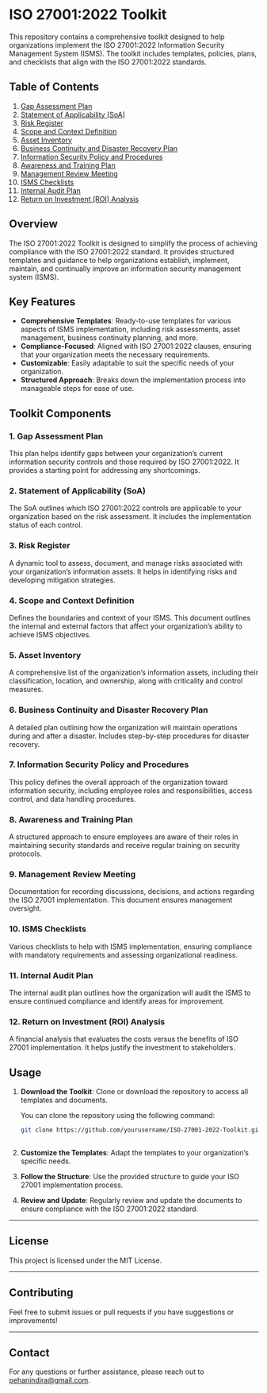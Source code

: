 # ISO 27001:2022 Toolkit

This repository contains a comprehensive toolkit designed to help organizations implement the ISO 27001:2022 Information Security Management System (ISMS). The toolkit includes templates, policies, plans, and checklists that align with the ISO 27001:2022 standards.

## Table of Contents

1. [Gap Assessment Plan](#1-gap-assessment-plan)
2. [Statement of Applicability (SoA)](#2-statement-of-applicability-soa)
3. [Risk Register](#3-risk-register)
4. [Scope and Context Definition](#4-scope-and-context-definition)
5. [Asset Inventory](#5-asset-inventory)
6. [Business Continuity and Disaster Recovery Plan](#6-business-continuity-and-disaster-recovery-plan)
7. [Information Security Policy and Procedures](#7-information-security-policy-and-procedures)
8. [Awareness and Training Plan](#8-awareness-and-training-plan)
9. [Management Review Meeting](#9-management-review-meeting)
10. [ISMS Checklists](#10-isms-checklists)
11. [Internal Audit Plan](#11-internal-audit-plan)
12. [Return on Investment (ROI) Analysis](#12-return-on-investment-roi-analysis)

## Overview

The ISO 27001:2022 Toolkit is designed to simplify the process of achieving compliance with the ISO 27001:2022 standard. It provides structured templates and guidance to help organizations establish, implement, maintain, and continually improve an information security management system (ISMS).

## Key Features

- **Comprehensive Templates**: Ready-to-use templates for various aspects of ISMS implementation, including risk assessments, asset management, business continuity planning, and more.
- **Compliance-Focused**: Aligned with ISO 27001:2022 clauses, ensuring that your organization meets the necessary requirements.
- **Customizable**: Easily adaptable to suit the specific needs of your organization.
- **Structured Approach**: Breaks down the implementation process into manageable steps for ease of use.

## Toolkit Components

### 1. Gap Assessment Plan
This plan helps identify gaps between your organization’s current information security controls and those required by ISO 27001:2022. It provides a starting point for addressing any shortcomings.

### 2. Statement of Applicability (SoA)
The SoA outlines which ISO 27001:2022 controls are applicable to your organization based on the risk assessment. It includes the implementation status of each control.

### 3. Risk Register
A dynamic tool to assess, document, and manage risks associated with your organization’s information assets. It helps in identifying risks and developing mitigation strategies.

### 4. Scope and Context Definition
Defines the boundaries and context of your ISMS. This document outlines the internal and external factors that affect your organization’s ability to achieve ISMS objectives.

### 5. Asset Inventory
A comprehensive list of the organization’s information assets, including their classification, location, and ownership, along with criticality and control measures.

### 6. Business Continuity and Disaster Recovery Plan
A detailed plan outlining how the organization will maintain operations during and after a disaster. Includes step-by-step procedures for disaster recovery.

### 7. Information Security Policy and Procedures
This policy defines the overall approach of the organization toward information security, including employee roles and responsibilities, access control, and data handling procedures.

### 8. Awareness and Training Plan
A structured approach to ensure employees are aware of their roles in maintaining security standards and receive regular training on security protocols.

### 9. Management Review Meeting
Documentation for recording discussions, decisions, and actions regarding the ISO 27001 implementation. This document ensures management oversight.

### 10. ISMS Checklists
Various checklists to help with ISMS implementation, ensuring compliance with mandatory requirements and assessing organizational readiness.

### 11. Internal Audit Plan
The internal audit plan outlines how the organization will audit the ISMS to ensure continued compliance and identify areas for improvement.

### 12. Return on Investment (ROI) Analysis
A financial analysis that evaluates the costs versus the benefits of ISO 27001 implementation. It helps justify the investment to stakeholders.

## Usage

1. **Download the Toolkit**: Clone or download the repository to access all templates and documents.
   
      You can clone the repository using the following command:
   
   ```bash
   git clone https://github.com/yourusername/ISO-27001-2022-Toolkit.git
     
2. **Customize the Templates**: Adapt the templates to your organization’s specific needs.
3. **Follow the Structure**: Use the provided structure to guide your ISO 27001 implementation process.
4. **Review and Update**: Regularly review and update the documents to ensure compliance with the ISO 27001:2022 standard.

---

## License

This project is licensed under the MIT License.

---

## Contributing

Feel free to submit issues or pull requests if you have suggestions or improvements!

---

## Contact

For any questions or further assistance, please reach out to pehanindira@gmail.com.
